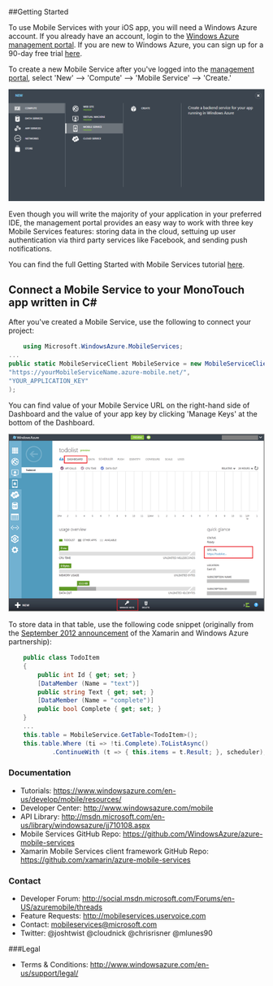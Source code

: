 ##Getting Started

To use Mobile Services with your iOS app, you will need a Windows Azure account.  If you already have an account, login to the [Windows Azure management portal](https://manage.windowsazure.com/).  If you are new to Windows Azure, you can sign up for a 90-day free trial [here](https://www.windowsazure.com/en-us/pricing/free-trial/).

To create a new Mobile Service after you've logged into the [management portal](https://manage.windowsazure.com/), select 'New' --> 'Compute' --> 'Mobile Service' --> 'Create.'  

![](WAMS-New.PNG)

Even though you will write the majority of your application in your preferred IDE, the management portal provides an easy way to work with three key Mobile Services features: storing data in the cloud, settuing up user authentication via third party services like Facebook, and sending push notifications.

You can find the full Getting Started with Mobile Services tutorial [here](https://www.windowsazure.com/en-us/develop/mobile/tutorials/get-started/).

## Connect a Mobile Service to your MonoTouch app written in C# 

After you've created a Mobile Service, use the following to connect your project:

```csharp
    using Microsoft.WindowsAzure.MobileServices;
...
public static MobileServiceClient MobileService = new MobileServiceClient(
"https://yourMobileServiceName.azure-mobile.net/", 
"YOUR_APPLICATION_KEY"
);
```

You can find value of your Mobile Service URL on the right-hand side of Dashboard and the value of your app key by clicking 'Manage Keys' at the bottom of the Dashboard.

![](WAMS-Keys.png)

To store data in that table, use the following code snippet (originally from the [September 2012 announcement](http://blog.xamarin.com/xamarin-partners-with-microsoft-to-support-azure-mobile-services-on-android-and-ios/) of the Xamarin and Windows Azure partnership):

```csharp 
    public class TodoItem
    {
        public int Id { get; set; }
        [DataMember (Name = "text")]
        public string Text { get; set; }
        [DataMember (Name = "complete")]
        public bool Complete { get; set; }
    }
    ...
    this.table = MobileService.GetTable<TodoItem>();
    this.table.Where (ti => !ti.Complete).ToListAsync()
            .ContinueWith (t => { this.items = t.Result; }, scheduler);
```

### Documentation

- Tutorials: https://www.windowsazure.com/en-us/develop/mobile/resources/
- Developer Center: http://www.windowsazure.com/mobile
- API Library: http://msdn.microsoft.com/en-us/library/windowsazure/jj710108.aspx
- Mobile Services GitHub Repo: https://github.com/WindowsAzure/azure-mobile-services
- Xamarin Mobile Services client framework GitHub Repo: https://github.com/xamarin/azure-mobile-services

### Contact

- Developer Forum: http://social.msdn.microsoft.com/Forums/en-US/azuremobile/threads
- Feature Requests: http://mobileservices.uservoice.com
- Contact: mobileservices@microsoft.com
- Twitter: @joshtwist @cloudnick @chrisrisner @mlunes90

###Legal 

- Terms & Conditions: http://www.windowsazure.com/en-us/support/legal/
